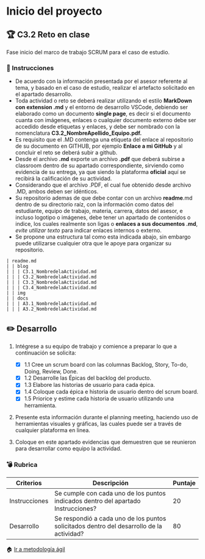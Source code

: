 # Inicio del proyecto

## :trophy: C3.2 Reto en clase

Fase inicio del marco de trabajo SCRUM para el caso de estudio.

### :blue_book: Instrucciones

- De acuerdo con la información presentada por el asesor referente al tema, y basado en el caso de estudio, realizar el artefacto solicitado en el apartado desarrollo.
- Toda actividad o reto se deberá realizar utilizando el estilo **MarkDown con extension .md** y el entorno de desarrollo VSCode, debiendo ser elaborado como un documento **single page**, es decir si el documento cuanta con imágenes, enlaces o cualquier documento externo debe ser accedido desde etiquetas y enlaces, y debe ser nombrado con la nomenclatura **C3.2_NombreApellido_Equipo.pdf.**
- Es requisito que el .MD contenga una etiqueta del enlace al repositorio de su documento en GITHUB, por ejemplo **Enlace a mi GitHub** y al concluir el reto se deberá subir a github.
- Desde el archivo **.md** exporte un archivo **.pdf** que deberá subirse a classroom dentro de su apartado correspondiente, sirviendo como evidencia de su entrega, ya que siendo la plataforma **oficial** aquí se recibirá la calificación de su actividad.
- Considerando que el archivo .PDF, el cual fue obtenido desde archivo .MD, ambos deben ser idénticos.
- Su repositorio ademas de que debe contar con un archivo **readme**.md dentro de su directorio raíz, con la información como datos del estudiante, equipo de trabajo, materia, carrera, datos del asesor, e incluso logotipo o imágenes, debe tener un apartado de contenidos o indice, los cuales realmente son ligas o **enlaces a sus documentos .md**, _evite utilizar texto_ para indicar enlaces internos o externo.
- Se propone una estructura tal como esta indicada abajo, sin embargo puede utilizarse cualquier otra que le apoye para organizar su repositorio.

``` 
| readme.md
| | blog
| | | C3.1_NombredelaActividad.md
| | | C3.2_NombredelaActividad.md
| | | C3.3_NombredelaActividad.md
| | | C3.4_NombredelaActividad.md
| | img
| | docs
| | | A3.1_NombredelaActividad.md
| | | A3.2_NombredelaActividad.md
```

## :pencil2: Desarrollo

1. Intégrese a su equipo de trabajo y comience a preparar lo que a continuación se solicita:
   - [x] 1.1 Cree un scrum board con las columnas Backlog, Story, To-do, Doing, Review, Done.
   - [x] 1.2 Desarrolle las Épicas del backlog del producto.
   - [x] 1.3 Elabore las historias de usuario para cada épica.
   - [x] 1.4 Coloque cada épica e historia de usuario dentro del scrum board.
   - [x] 1.5 Priorice y estime cada historia de usuario utilizando una herramienta.

2. Presente esta información durante el planning meeting, haciendo uso de herramientas visuales y gráficas, las cuales puede ser a través de cualquier plataforma en linea.

3. Coloque en este apartado evidencias que demuestren que se reunieron para desarrollar como equipo la actividad.

### :bomb: Rubrica

| Criterios     | Descripción                                                                                  | Puntaje |
| ------------- | -------------------------------------------------------------------------------------------- | ------- |
| Instrucciones | Se cumple con cada uno de los puntos indicados dentro del apartado Instrucciones?            | 20 |
| Desarrollo    | Se respondió a cada uno de los puntos solicitados dentro del desarrollo de la actividad?     | 80      |

:house: [Ir a metodología ágil](https://github.com/Mauri7755/ANALISIS-AVANZADO-DE-SOFTWAREE/blob/master/C3.2%20%20Fase%20inicio%20del%20marco%20de%20trabajo%20SCRUM%20para%20el%20caso%20de%20estudio..pdf)